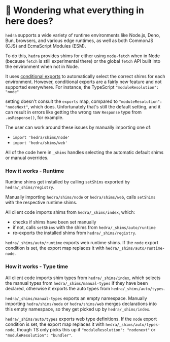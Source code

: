 # 👋 Wondering what everything in here does?

`hedra` supports a wide variety of runtime environments like Node.js, Deno, Bun, browsers, and various
edge runtimes, as well as both CommonJS (CJS) and EcmaScript Modules (ESM).

To do this, `hedra` provides shims for either using `node-fetch` when in Node (because `fetch` is still experimental there) or the global `fetch` API built into the environment when not in Node.

It uses [conditional exports](https://nodejs.org/api/packages.html#conditional-exports) to
automatically select the correct shims for each environment. However, conditional exports are a fairly new
feature and not supported everywhere. For instance, the TypeScript `"moduleResolution": "node"`

setting doesn't consult the `exports` map, compared to `"moduleResolution": "nodeNext"`, which does.
Unfortunately that's still the default setting, and it can result in errors like
getting the wrong raw `Response` type from `.asResponse()`, for example.

The user can work around these issues by manually importing one of:

- `import 'hedra/shims/node'`
- `import 'hedra/shims/web'`

All of the code here in `_shims` handles selecting the automatic default shims or manual overrides.

### How it works - Runtime

Runtime shims get installed by calling `setShims` exported by `hedra/_shims/registry`.

Manually importing `hedra/shims/node` or `hedra/shims/web`, calls `setShims` with the respective runtime shims.

All client code imports shims from `hedra/_shims/index`, which:

- checks if shims have been set manually
- if not, calls `setShims` with the shims from `hedra/_shims/auto/runtime`
- re-exports the installed shims from `hedra/_shims/registry`.

`hedra/_shims/auto/runtime` exports web runtime shims.
If the `node` export condition is set, the export map replaces it with `hedra/_shims/auto/runtime-node`.

### How it works - Type time

All client code imports shim types from `hedra/_shims/index`, which selects the manual types from `hedra/_shims/manual-types` if they have been declared, otherwise it exports the auto types from `hedra/_shims/auto/types`.

`hedra/_shims/manual-types` exports an empty namespace.
Manually importing `hedra/shims/node` or `hedra/shims/web` merges declarations into this empty namespace, so they get picked up by `hedra/_shims/index`.

`hedra/_shims/auto/types` exports web type definitions.
If the `node` export condition is set, the export map replaces it with `hedra/_shims/auto/types-node`, though TS only picks this up if `"moduleResolution": "nodenext"` or `"moduleResolution": "bundler"`.
